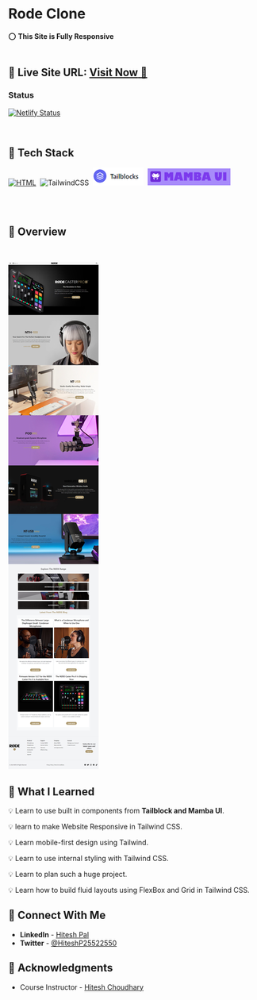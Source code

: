 # Rode Clone

⭕ **This Site is Fully Responsive**
<br>
<br>

## 📌 **Live Site URL:** <a href="https://rode-clone-by-hitesh-pal.netlify.app/">**Visit Now** 🚀</a>

### Status

[![Netlify Status](https://api.netlify.com/api/v1/badges/e5197606-f384-424e-96b9-7c0b8ad9a731/deploy-status)](https://app.netlify.com/sites/rode-clone-by-hitesh-pal/deploys)

<br>

## 📌 Tech Stack

[![HTML](https://img.shields.io/badge/html5%20-%23E34F26.svg?&style=for-the-badge&logo=html5&logoColor=white)](https://github.com/prakash-naikwadi)&nbsp;
<img alt="TailwindCSS" src="https://img.shields.io/badge/Tailwind_CSS-38B2AC?style=for-the-badge&logo=tailwind-css&logoColor=white"/>&nbsp;
<img alt="Tailwind Blocks" src="./images/tailblocks.PNG"/>&nbsp;
<img alt="Tailwind Blocks" src="./images/mamba.PNG"/>&nbsp;

<br>
<br>

## 📌 Overview

<br>

![Screenshot](./images/overview.png "Template Screenshot")

## 📌 What I Learned

💡 Learn to use built in components from **Tailblock and Mamba UI**.

💡 learn to make Website Responsive in Tailwind CSS.

💡 Learn mobile-first design using Tailwind.

💡 Learn to use internal styling with Tailwind CSS.

💡 Learn to plan such a huge project.

💡 Learn how to build fluid layouts using FlexBox and Grid in Tailwind CSS.

## 📌 Connect With Me

- **LinkedIn** - [Hitesh Pal](https://www.linkedin.com/in/hitesh-pal-8379011ab/)
- **Twitter** - [@HiteshP25522550](https://twitter.com/HiteshP25522550)

## 📌 Acknowledgments

- Course Instructor - [Hitesh Choudhary](https://github.com/hiteshchoudhary)
